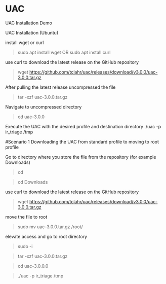 # UAC
UAC Installation Demo

UAC Installation (Ubuntu)

install wget or curl 
 >  sudo apt install wget
OR
 >  sudo apt install curl

use curl to download the latest release on the GitHub repository
> wget https://github.com/tclahr/uac/releases/download/v3.0.0/uac-3.0.0.tar.gz

After pulling the latest release uncompressed the file
> tar -xzf uac-3.0.0.tar.gz

Navigate to uncompressed directory
> cd uac-3.0.0

Execute the UAC with the desired profile and destination directory
./uac -p ir_triage /tmp



#Scenario 1 Downloading the UAC from standard profile to moving to root profile

Go to directory where you store the file from the repository (for example Downloads)
> cd

> cd Downloads

use curl to download the latest release on the GitHub repository
> wget https://github.com/tclahr/uac/releases/download/v3.0.0/uac-3.0.0.tar.gz

move the file to root
> sudo mv uac-3.0.0.tar.gz /root/

elevate access and go to root directory
> sudo -i

> tar -xzf uac-3.0.0.tar.gz

> cd uac-3.0.0.0

> ./uac -p ir_triage /tmp
